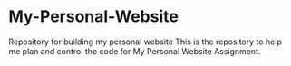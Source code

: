 # My-Personal-Website
Repository for building my personal website
This is the repository to help me plan and control the code for My Personal Website Assignment.
